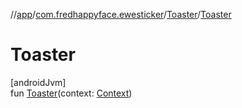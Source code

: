 //[app](../../../index.md)/[com.fredhappyface.ewesticker](../index.md)/[Toaster](index.md)/[Toaster](-toaster.md)

# Toaster

[androidJvm]\
fun [Toaster](-toaster.md)(context: [Context](https://developer.android.com/reference/kotlin/android/content/Context.html))
